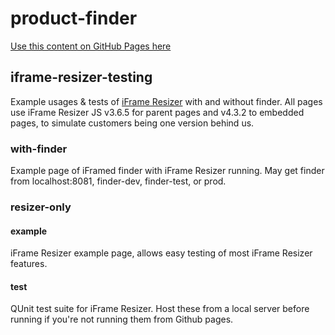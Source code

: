 # product-finder
[Use this content on GitHub Pages here](https://vtinfo.github.io/product-finder/index.html)

## iframe-resizer-testing
Example usages & tests of [iFrame Resizer](https://github.com/davidjbradshaw/iframe-resizer) with and without finder. All pages use iFrame Resizer JS v3.6.5 for parent pages and v4.3.2 to embedded pages, to simulate customers being one version behind us.

### with-finder
Example page of iFramed finder with iFrame Resizer running. May get finder from localhost:8081, finder-dev, finder-test, or prod. 

### resizer-only
#### example
iFrame Resizer example page, allows easy testing of most iFrame Resizer features.
#### test
QUnit test suite for iFrame Resizer. Host these from a local server before running if you're not running them from Github pages.
